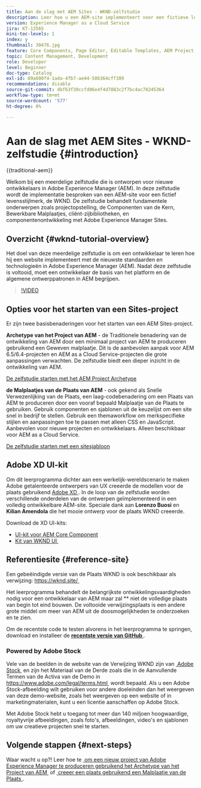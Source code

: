 ```yaml
---
title: Aan de slag met AEM Sites - WKND-zelfstudie
description: Leer hoe u een AEM-site implementeert voor een fictieve levensstijl, WKND genaamd. Krijg een looppas-door op fundamentele onderwerpen van Experience Manager zoals projectopstelling, gemaakte archetypes, de Componenten van de Kern, Bewerkbare Malplaatjes, cliëntbibliotheken, en componentenontwikkeling.
version: Experience Manager as a Cloud Service
jira: KT-13565
mini-toc-levels: 1
index: y
thumbnail: 30476.jpg
feature: Core Components, Page Editor, Editable Templates, AEM Project Archetype
topic: Content Management, Development
role: Developer
level: Beginner
doc-type: Catalog
exl-id: 09a600f4-1ada-4fb7-ae44-586364cff389
recommendations: disable
source-git-commit: dbf63f30ccfd06e4f4d7883c2f7bc4ac78245364
workflow-type: tm+mt
source-wordcount: '577'
ht-degree: 0%

---
```


# Aan de slag met AEM Sites - WKND-zelfstudie {#introduction}

{{traditional-aem}}

Welkom bij een meerdelige zelfstudie die is ontworpen voor nieuwe ontwikkelaars in Adobe Experience Manager (AEM). In deze zelfstudie wordt de implementatie besproken van een AEM-site voor een fictief levensstijlmerk, de WKND. De zelfstudie behandelt fundamentele onderwerpen zoals projectopstelling, de Componenten van de Kern, Bewerkbare Malplaatjes, cliënt-zijbibliotheken, en componentenontwikkeling met Adobe Experience Manager Sites.

## Overzicht {#wknd-tutorial-overview}

Het doel van deze meerdelige zelfstudie is om een ontwikkelaar te leren hoe hij een website implementeert met de nieuwste standaarden en technologieën in Adobe Experience Manager (AEM). Nadat deze zelfstudie is voltooid, moet een ontwikkelaar de basis van het platform en de algemene ontwerppatronen in AEM begrijpen.

>[!VIDEO](https://video.tv.adobe.com/v/30476?quality=12&learn=on)

## Opties voor het starten van een Sites-project

Er zijn twee basisbenaderingen voor het starten van een AEM Sites-project.

**Archetype van het Project van AEM** - de Traditionele benadering van de ontwikkeling van AEM door een minimaal project van AEM te produceren gebruikend een Geweven malplaatje. Dit is de aanbevolen aanpak voor AEM 6.5/6.4-projecten en AEM as a Cloud Service-projecten die grote aanpassingen verwachten. De zelfstudie biedt een dieper inzicht in de ontwikkeling van AEM.

[De zelfstudie starten met het AEM Project Archetype](./project-archetype/overview.md)

**de Malplaatjes van de Plaats van AEM** - ook gekend als Snelle Verwezenlijking van de Plaats, een laag-codebenadering om een Plaats van AEM te produceren door een vooraf bepaald Malplaatje van de Plaats te gebruiken. Gebruik componenten en sjablonen uit de keuzelijst om een site snel in bedrijf te stellen. Gebruik een themaworkflow om merkspecifieke stijlen en aanpassingen toe te passen met alleen CSS en JavaScript. Aanbevolen voor nieuwe projecten en ontwikkelaars. Alleen beschikbaar voor AEM as a Cloud Service.

[De zelfstudie starten met een sitesjabloon](./site-template/create-site.md)

## Adobe XD UI-kit

Om dit leerprogramma dichter aan een werkelijk-wereldscenario te maken Adobe getalenteerde ontwerpers van UX creeerde de modellen voor de plaats gebruikend [&#x200B; Adobe XD &#x200B;](https://www.adobe.com/products/xd.html). In de loop van de zelfstudie worden verschillende onderdelen van de ontwerpen geïmplementeerd in een volledig ontwikkelbare AEM-site. Speciale dank aan **Lorenzo Buosi** en **Kilian Amendola** die het mooie ontwerp voor de plaats WKND creeerde.

Download de XD UI-kits:

* [UI-kit voor AEM Core Component](assets/overview/AEM-CoreComponents-UI-Kit.xd)
* [&#x200B; Kit van WKND UI &#x200B;](https://github.com/adobe/aem-guides-wknd/releases/download/aem-guides-wknd-0.0.2/AEM_UI-kit-WKND.xd)

## Referentiesite {#reference-site}

Een gebeëindigde versie van de Plaats WKND is ook beschikbaar als verwijzing: [&#x200B; https://wknd.site/ &#x200B;](https://wknd.site/)

Het leerprogramma behandelt de belangrijkste ontwikkelingsvaardigheden nodig voor een ontwikkelaar van AEM maar zal ** niet de volledige plaats van begin tot eind bouwen. De voltooide verwijzingsplaats is een andere grote middel om meer van AEM uit de doosmogelijkheden te onderzoeken en te zien.

Om de recentste code te testen alvorens in het leerprogramma te springen, download en installeer de **[recentste versie van GitHub &#x200B;](https://github.com/adobe/aem-guides-wknd/releases/latest)**.

### Powered by Adobe Stock

Vele van de beelden in de website van de Verwijzing WKND zijn van [&#x200B; Adobe Stock &#x200B;](https://stock.adobe.com/) en zijn het Materiaal van de Derde zoals die in de Aanvullende Termen van de Activa van de Demo in [&#x200B; https://www.adobe.com/legal/terms.html &#x200B;](https://www.adobe.com/legal/terms.html) wordt bepaald. Als u een Adobe Stock-afbeelding wilt gebruiken voor andere doeleinden dan het weergeven van deze demo-website, zoals het weergeven op een website of in marketingmaterialen, kunt u een licentie aanschaffen op Adobe Stock.

Met Adobe Stock hebt u toegang tot meer dan 140 miljoen hoogwaardige, royaltyvrije afbeeldingen, zoals foto&#39;s, afbeeldingen, video&#39;s en sjablonen om uw creatieve projecten snel te starten.

## Volgende stappen {#next-steps}

Waar wacht u op?! Leer hoe te [&#x200B; om een nieuw project van Adobe Experience Manager te produceren gebruikend het Archetype van het Project van AEM &#x200B;](./project-archetype/overview.md) of [&#x200B; creeer een plaats gebruikend een Malplaatje van de Plaats &#x200B;](./site-template/create-site.md).
